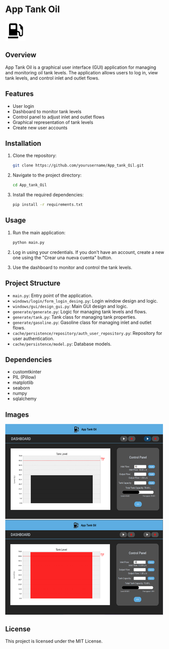 # App Tank Oil 
![App Tank Oil](./pictures/index_3_.png)

## Overview
App Tank Oil is a graphical user interface (GUI) application for managing and monitoring oil tank levels. The application allows users to log in, view tank levels, and control inlet and outlet flows.

## Features
- User login
- Dashboard to monitor tank levels
- Control panel to adjust inlet and outlet flows
- Graphical representation of tank levels
- Create new user accounts

## Installation
1. Clone the repository:
    ```sh
    git clone https://github.com/yourusername/App_tank_Oil.git
    ```
2. Navigate to the project directory:
    ```sh
    cd App_tank_Oil
    ```
3. Install the required dependencies:
    ```sh
    pip install -r requirements.txt
    ```

## Usage
1. Run the main application:
    ```sh
    python main.py
    ```
2. Log in using your credentials. If you don't have an account, create a new one using the "Crear una nueva cuenta" button.

3. Use the dashboard to monitor and control the tank levels.

## Project Structure
- `main.py`: Entry point of the application.
- `windows/login/form_login_desing.py`: Login window design and logic.
- `windows/gui/design_gui.py`: Main GUI design and logic.
- `generate/generate.py`: Logic for managing tank levels and flows.
- `generate/tank.py`: Tank class for managing tank properties.
- `generate/gasoline.py`: Gasoline class for managing inlet and outlet flows.
- `cache/persistence/repository/auth_user_repository.py`: Repository for user authentication.
- `cache/persistence/model.py`: Database models.

## Dependencies
- customtkinter
- PIL (Pillow)
- matplotlib
- seaborn
- numpy
- sqlalchemy

## Images

<img src="./pictures/tank.png" alt="tank" width="500" height="300">
<img src="./pictures/tank_full.png" alt="tank full" width="500" height="300">

## License
This project is licensed under the MIT License.
